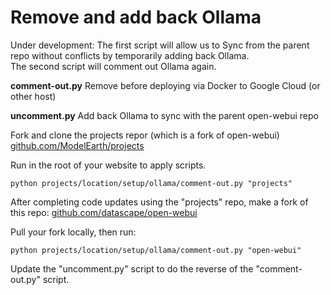 # Remove and add back Ollama

Under development:
The first script will allow us to Sync from the parent repo without conflicts by temporarily adding back Ollama.  
The second script will comment out Ollama again.

**comment-out.py**
Remove before deploying via Docker to Google Cloud (or other host)

**uncomment.py**
Add back Ollama to sync with the parent open-webui repo

Fork and clone the projects repor (which is a fork of open-webui)
[github.com/ModelEarth/projects](https://github.com/ModelEarth/projects)

Run in the root of your website to apply scripts.

	python projects/location/setup/ollama/comment-out.py "projects"


After completing code updates using the "projects" repo,
make a fork of this repo: [github.com/datascape/open-webui](https://github.com/datascape/open-webui)

Pull your fork locally, then run:

	python projects/location/setup/ollama/comment-out.py "open-webui"

Update the "uncomment.py" script to do the reverse of the "comment-out.py" script.
